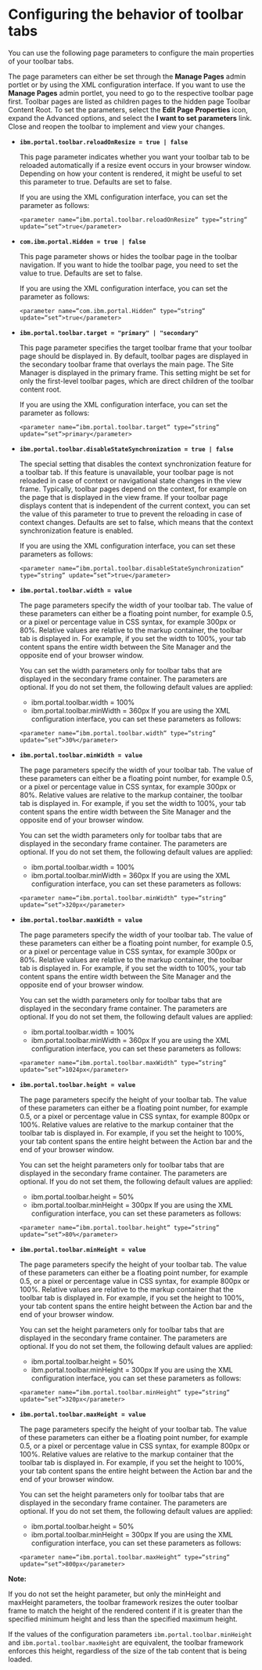 # Configuring the behavior of toolbar tabs

You can use the following page parameters to configure the main properties of your toolbar tabs.

The page parameters can either be set through the **Manage Pages** admin portlet or by using the XML configuration interface. If you want to use the **Manage Pages** admin portlet, you need to go to the respective toolbar page first. Toolbar pages are listed as children pages to the hidden page Toolbar Content Root. To set the parameters, select the **Edit Page Properties** icon, expand the Advanced options, and select the **I want to set parameters** link. Close and reopen the toolbar to implement and view your changes.

-   **`ibm.portal.toolbar.reloadOnResize = true | false`**

    This page parameter indicates whether you want your toolbar tab to be reloaded automatically if a resize event occurs in your browser window. Depending on how your content is rendered, it might be useful to set this parameter to true. Defaults are set to false.

    If you are using the XML configuration interface, you can set the parameter as follows:

    ```
    <parameter name=“ibm.portal.toolbar.reloadOnResize“ type=“string“ update=“set“>true</parameter>
    ```

-   **`com.ibm.portal.Hidden = true | false`**

    This page parameter shows or hides the toolbar page in the toolbar navigation. If you want to hide the toolbar page, you need to set the value to true. Defaults are set to false.

    If you are using the XML configuration interface, you can set the parameter as follows:

    ```
    <parameter name=“com.ibm.portal.Hidden“ type=“string“ update=“set“>true</parameter>
    ```

-   **`ibm.portal.toolbar.target = "primary" | "secondary"`**

    This page parameter specifies the target toolbar frame that your toolbar page should be displayed in. By default, toolbar pages are displayed in the secondary toolbar frame that overlays the main page. The Site Manager is displayed in the primary frame. This setting might be set for only the first-level toolbar pages, which are direct children of the toolbar content root.

    If you are using the XML configuration interface, you can set the parameter as follows:

    ```
    <parameter name=“ibm.portal.toolbar.target“ type=“string“ update=“set“>primary</parameter>
    ```

-   **`ibm.portal.toolbar.disableStateSynchronization = true | false`**

    The special setting that disables the context synchronization feature for a toolbar tab. If this feature is unavailable, your toolbar page is not reloaded in case of context or navigational state changes in the view frame. Typically, toolbar pages depend on the context, for example on the page that is displayed in the view frame. If your toolbar page displays content that is independent of the current context, you can set the value of this parameter to true to prevent the reloading in case of context changes. Defaults are set to false, which means that the context synchronization feature is enabled.

    If you are using the XML configuration interface, you can set these parameters as follows:

    ```
    <parameter name=“ibm.portal.toolbar.disableStateSynchronization“ type=“string“ update=“set“>true</parameter>
    ```

-   **`ibm.portal.toolbar.width = value`**

    The page parameters specify the width of your toolbar tab. The value of these parameters can either be a floating point number, for example 0.5, or a pixel or percentage value in CSS syntax, for example 300px or 80%. Relative values are relative to the markup container, the toolbar tab is displayed in. For example, if you set the width to 100%, your tab content spans the entire width between the Site Manager and the opposite end of your browser window.

    You can set the width parameters only for toolbar tabs that are displayed in the secondary frame container. The parameters are optional. If you do not set them, the following default values are applied:

    -   ibm.portal.toolbar.width = 100%
    -   ibm.portal.toolbar.minWidth = 360px
    If you are using the XML configuration interface, you can set these parameters as follows:

    ```
    <parameter name=“ibm.portal.toolbar.width“ type=“string“ update=“set“>30%</parameter>
    ```

-   **`ibm.portal.toolbar.minWidth = value`**

    The page parameters specify the width of your toolbar tab. The value of these parameters can either be a floating point number, for example 0.5, or a pixel or percentage value in CSS syntax, for example 300px or 80%. Relative values are relative to the markup container, the toolbar tab is displayed in. For example, if you set the width to 100%, your tab content spans the entire width between the Site Manager and the opposite end of your browser window.

    You can set the width parameters only for toolbar tabs that are displayed in the secondary frame container. The parameters are optional. If you do not set them, the following default values are applied:

    -   ibm.portal.toolbar.width = 100%
    -   ibm.portal.toolbar.minWidth = 360px
    If you are using the XML configuration interface, you can set these parameters as follows:

    ```
    <parameter name=“ibm.portal.toolbar.minWidth“ type=“string“ update=“set“>320px</parameter>
    ```

-   **`ibm.portal.toolbar.maxWidth = value`**

    The page parameters specify the width of your toolbar tab. The value of these parameters can either be a floating point number, for example 0.5, or a pixel or percentage value in CSS syntax, for example 300px or 80%. Relative values are relative to the markup container, the toolbar tab is displayed in. For example, if you set the width to 100%, your tab content spans the entire width between the Site Manager and the opposite end of your browser window.

    You can set the width parameters only for toolbar tabs that are displayed in the secondary frame container. The parameters are optional. If you do not set them, the following default values are applied:

    -   ibm.portal.toolbar.width = 100%
    -   ibm.portal.toolbar.minWidth = 360px
    If you are using the XML configuration interface, you can set these parameters as follows:

    ```
    <parameter name=“ibm.portal.toolbar.maxWidth“ type=“string“ update=“set“>1024px</parameter>
    ```

-   **`ibm.portal.toolbar.height = value`**

    The page parameters specify the height of your toolbar tab. The value of these parameters can either be a floating point number, for example 0.5, or a pixel or percentage value in CSS syntax, for example 800px or 100%. Relative values are relative to the markup container that the toolbar tab is displayed in. For example, if you set the height to 100%, your tab content spans the entire height between the Action bar and the end of your browser window.

    You can set the height parameters only for toolbar tabs that are displayed in the secondary frame container. The parameters are optional. If you do not set them, the following default values are applied:

    -   ibm.portal.toolbar.height = 50%
    -   ibm.portal.toolbar.minHeight = 300px
    If you are using the XML configuration interface, you can set these parameters as follows:

    ```
    <parameter name=“ibm.portal.toolbar.height“ type=“string“ update=“set“>80%</parameter>
    ```

-   **`ibm.portal.toolbar.minHeight = value`**

    The page parameters specify the height of your toolbar tab. The value of these parameters can either be a floating point number, for example 0.5, or a pixel or percentage value in CSS syntax, for example 800px or 100%. Relative values are relative to the markup container that the toolbar tab is displayed in. For example, if you set the height to 100%, your tab content spans the entire height between the Action bar and the end of your browser window.

    You can set the height parameters only for toolbar tabs that are displayed in the secondary frame container. The parameters are optional. If you do not set them, the following default values are applied:

    -   ibm.portal.toolbar.height = 50%
    -   ibm.portal.toolbar.minHeight = 300px
    If you are using the XML configuration interface, you can set these parameters as follows:

    ```
    <parameter name=“ibm.portal.toolbar.minHeight“ type=“string“ update=“set“>320px</parameter>
    ```

-   **`ibm.portal.toolbar.maxHeight = value`**

    The page parameters specify the height of your toolbar tab. The value of these parameters can either be a floating point number, for example 0.5, or a pixel or percentage value in CSS syntax, for example 800px or 100%. Relative values are relative to the markup container that the toolbar tab is displayed in. For example, if you set the height to 100%, your tab content spans the entire height between the Action bar and the end of your browser window.

    You can set the height parameters only for toolbar tabs that are displayed in the secondary frame container. The parameters are optional. If you do not set them, the following default values are applied:

    -   ibm.portal.toolbar.height = 50%
    -   ibm.portal.toolbar.minHeight = 300px
    If you are using the XML configuration interface, you can set these parameters as follows:

    ```
    <parameter name=“ibm.portal.toolbar.maxHeight“ type=“string“ update=“set“>800px</parameter>
    ```


**Note:**

If you do not set the height parameter, but only the minHeight and maxHeight parameters, the toolbar framework resizes the outer toolbar frame to match the height of the rendered content if it is greater than the specified minimum height and less than the specified maximum height.

If the values of the configuration parameters `ibm.portal.toolbar.minHeight` and `ibm.portal.toolbar.maxHeight` are equivalent, the toolbar framework enforces this height, regardless of the size of the tab content that is being loaded.


